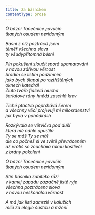 ```yaml
---
title: Za básníkem
contentType: prose
---
```


_Ó bázni Tanečnice pavučin  
tkaných osudem nevidomým_

  

_Básni z níž poztrácel jsem  
téměř všechna slova  
ty všudypřítomná básni_

  

_Pln pokušení sloučit sporá upamatování  
v novou zářivou věrnost  
brodím se listím podzimním  
jako bych šlapal po roztříštěných  
oknech katedrál  
Žluté tváře fialová roucha  
šarlatové rány hnědá zaschlá krev_

  

_Tiché ptactvo poprchává šerem  
a všechny věci projevují mi milosrdenství  
jak bývá v pohádkách_

  

_Rozkývala se větvička pod duší  
která mě náhle opustila  
Ty se máš Ty se máš  
ale co počneš si ve světě převráceném  
až vrátíš se zcuchána rukou kostlivčí  
z brány pokolení_

  

_Ó bázni Tanečnice pavučin  
tkaných osudem nevidomým_

  

_Stín básníka zabitého růží  
v kamej západu zázračně jistě ryje  
všechna poztrácená slova  
v novou neskonalou věrnost_

  

_A má jak listí zamrzlé v kalužích  
mlčí za elegie šustotu a mžení_
